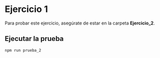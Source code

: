 # Ejercicio 1

Para probar este ejercicio, asegúrate de estar en la carpeta **Ejercicio_2**.

## Ejecutar la prueba

```sh
npm run prueba_2
